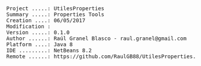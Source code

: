 <pre>
Project .....: UtilesProperties
Summary .....: Properties Tools
Creation ....: 06/05/2017
Modification : 
Version .....: 0.1.0
Author ......: Raúl Granel Blasco - raul.granel@gmail.com
Platform ....: Java 8
IDE .........: NetBeans 8.2
Remote ......: https://github.com/RaulGB88/UtilesProperties.git
</pre>

